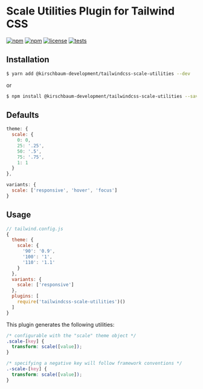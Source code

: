 # Scale Utilities Plugin for Tailwind CSS

[![npm](https://img.shields.io/npm/v/@kirschbaum-development/tailwindcss-scale-utilities.svg)](https://www.npmjs.com/package/@kirschbaum-development/tailwindcss-scale-utilities)
[![npm](https://img.shields.io/npm/dt/@kirschbaum-development/tailwindcss-scale-utilities.svg)](https://www.npmjs.com/package/@kirschbaum-development/tailwindcss-scale-utilities)
[![license](https://img.shields.io/github/license/mashape/apistatus.svg)](https://www.npmjs.com/package/@kirschbaum-development/tailwindcss-scale-utilities)
[![tests](https://travis-ci.org/kirschbaum-development/tailwindcss-scale-utilities.svg?branch=master)](https://travis-ci.org/kirschbaum-development/tailwindcss-scale-utilities)

## Installation

```bash
$ yarn add @kirschbaum-development/tailwindcss-scale-utilities --dev
```

or

```bash
$ npm install @kirschbaum-development/tailwindcss-scale-utilities --save-dev
```

## Defaults

```js
theme: {
  scale: {
    0: 0,
    25: '.25',
    50: '.5',
    75: '.75',
    1: 1
  }
},

variants: {
  scale: ['responsive', 'hover', 'focus']
}
```

## Usage

```js
// tailwind.config.js
{
  theme: {
    scale: {
      '90': '0.9',
      '100': '1',
      '110': '1.1'
    }
  },
  variants: {
    scale: ['responsive']
  },
  plugins: [
    require('tailwindcss-scale-utilities')()
  ]
}
```

This plugin generates the following utilities:

```css
/* configurable with the "scale" theme object */
.scale-[key] {
  transform: scale([value]);
}

/* specifying a negative key will follow framework conventions */
.-scale-[key] {
  transform: scale([value]);
}
```